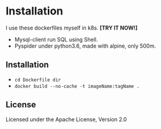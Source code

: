 Installation
========

I use these dockerfiles myself in k8s. **[TRY IT NOW!]**

- Mysql-client run SQL using Shell.
- Pyspider under python3.6, made with alpine, only 500m.


Installation
------------

* `cd Dockerfile dir`
* `docker build --no-cache -t imageName:tagName .`

License
-------
Licensed under the Apache License, Version 2.0
